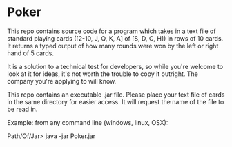 # Poker


This repo contains source code for a program which takes in a text file of standard playing cards ([2-10, J, Q, K, A] of [S, D, C, H]) in rows of 10 cards.
It returns a typed output of how many rounds were won by the left or right hand of 5 cards.

It is a solution to a technical test for developers, so while you're welcome to look at it for ideas, it's not worth the trouble to copy it outright.
The company you're applying to will know.

This repo contains an executable .jar file. Please place your text file of cards in the same directory for easier access.
It will request the name of the file to be read in.

Example: from any command line (windows, linux, OSX):

Path/Of/Jar> java -jar Poker.jar
